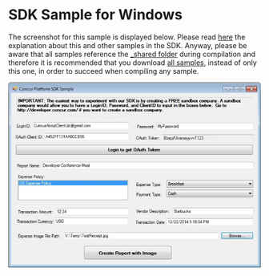 SDK Sample for Windows
=======================

The screenshot for this sample is displayed below. Please read [here](../README.md) the explanation about this and other samples in the SDK.
Anyway, please be aware that all samples reference the [_shared folder](../_shared) during compilation and therefore it is recommended that you download [all samples](../), instead of only this one, in order to succeed when compiling any sample.


![SDK Windows Sample Screenshot](../../figures/windows_sample_figure1.jpg)
